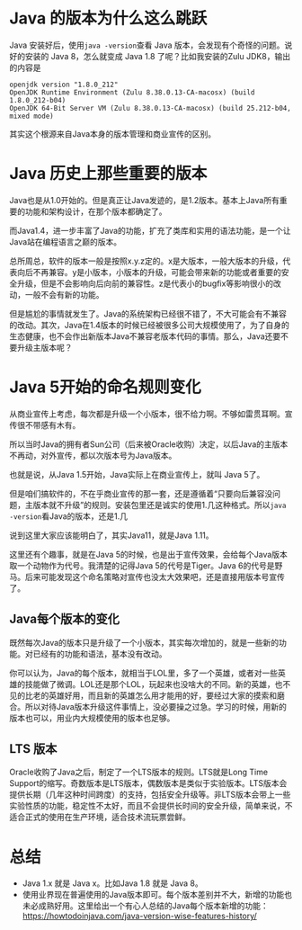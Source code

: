 
# Java 的版本为什么这么跳跃

Java 安装好后，使用`java -version`查看 Java 版本，会发现有个奇怪的问题。说好的安装的 Java 8，怎么就变成 Java 1.8 了呢？比如我安装的Zulu JDK8，输出的内容是

```
openjdk version "1.8.0_212"
OpenJDK Runtime Environment (Zulu 8.38.0.13-CA-macosx) (build 1.8.0_212-b04)
OpenJDK 64-Bit Server VM (Zulu 8.38.0.13-CA-macosx) (build 25.212-b04, mixed mode)
```

其实这个根源来自Java本身的版本管理和商业宣传的区别。

# Java 历史上那些重要的版本

Java也是从1.0开始的。但是真正让Java发迹的，是1.2版本。基本上Java所有重要的功能和架构设计，在那个版本都确定了。

而Java1.4，进一步丰富了Java的功能，扩充了类库和实用的语法功能，是一个让Java站在编程语言之巅的版本。

总所周总，软件的版本一般是按照x.y.z定的。x是大版本，一般大版本的升级，代表向后不再兼容。y是小版本，小版本的升级，可能会带来新的功能或者重要的安全升级，但是不会影响向后向前的兼容性。z是代表小的bugfix等影响很小的改动，一般不会有新的功能。

但是尴尬的事情就发生了。Java的系统架构已经很不错了，不大可能会有不兼容的改动。其次，Java在1.4版本的时候已经被很多公司大规模使用了，为了自身的生态健康，也不会作出新版本Java不兼容老版本代码的事情。那么，Java还要不要升级主版本呢？

# Java 5开始的命名规则变化

从商业宣传上考虑，每次都是升级一个小版本，很不给力啊。不够如雷贯耳啊。宣传很不带感有木有。

所以当时Java的拥有者Sun公司（后来被Oracle收购）决定，以后Java的主版本不再动，对外宣传，都以次版本号为Java版本。

也就是说，从Java 1.5开始，Java实际上在商业宣传上，就叫 Java 5了。

但是咱们搞软件的，不在乎商业宣传的那一套，还是遵循着“只要向后兼容没问题，主版本就不升级”的规则。安装包里还是诚实的使用1.几这种格式。所以`java -version`看Java的版本，还是1.几

说到这里大家应该能明白了，其实Java11，就是Java 1.11。

这里还有个趣事，就是在Java 5的时候，也是出于宣传效果，会给每个Java版本取一个动物作为代号。我清楚的记得Java 5的代号是Tiger。Java 6的代号是野马。后来可能发现这个命名策略对宣传也没太大效果吧，还是直接用版本号宣传了。

## Java每个版本的变化

既然每次Java的版本只是升级了一个小版本，其实每次增加的，就是一些新的功能。对已经有的功能和语法，基本没有改动。

你可以认为，Java的每个版本，就相当于LOL里，多了一个英雄，或者对一些英雄的技能做了微调。LOL还是那个LOL，玩起来也没啥大的不同。新的英雄，也不见的比老的英雄好用，而且新的英雄怎么用才能用的好，要经过大家的摸索和磨合。所以对待Java版本升级这件事情上，没必要操之过急。学习的时候，用新的版本也可以，用业内大规模使用的版本也足够。

## LTS 版本

Oracle收购了Java之后，制定了一个LTS版本的规则。LTS就是Long Time Support的缩写。奇数版本是LTS版本，偶数版本是类似于实验版本。LTS版本会提供长期（几年这种时间跨度）的支持，包括安全升级等。非LTS版本会带上一些实验性质的功能，稳定性不太好，而且不会提供长时间的安全升级，简单来说，不适合正式的使用在生产环境，适合技术流玩票尝鲜。

# 总结

- Java 1.x 就是 Java x。比如Java 1.8 就是 Java 8。
- 使用业界现在普遍使用的Java版本即可。每个版本差别并不大，新增的功能也未必成熟好用。这里给出一个有心人总结的Java每个版本新增的功能：https://howtodoinjava.com/java-version-wise-features-history/








